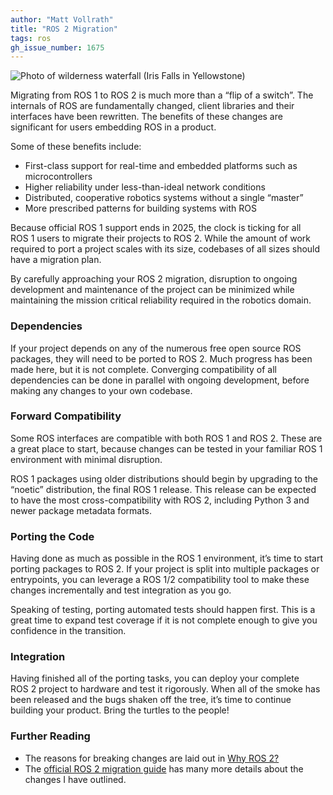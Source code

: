 ```yaml
---
author: "Matt Vollrath"
title: "ROS 2 Migration"
tags: ros
gh_issue_number: 1675
---
```


![Photo of wilderness waterfall (Iris Falls in Yellowstone)](/blog/2020/10/23/ros2-migration/20200821-144901-crop.jpg)

<!-- Photo by Jon Jensen -->

Migrating from ROS 1 to ROS 2 is much more than a “flip of a switch”. The internals of ROS are fundamentally changed, client libraries and their interfaces have been rewritten. The benefits of these changes are significant for users embedding ROS in a product.

Some of these benefits include:

* First-class support for real-time and embedded platforms such as microcontrollers
* Higher reliability under less-than-ideal network conditions
* Distributed, cooperative robotics systems without a single “master”
* More prescribed patterns for building systems with ROS

Because official ROS 1 support ends in 2025, the clock is ticking for all ROS 1 users to migrate their projects to ROS 2. While the amount of work required to port a project scales with its size, codebases of all sizes should have a migration plan.

By carefully approaching your ROS 2 migration, disruption to ongoing development and maintenance of the project can be minimized while maintaining the mission critical reliability required in the robotics domain.

### Dependencies

If your project depends on any of the numerous free open source ROS packages, they will need to be ported to ROS 2. Much progress has been made here, but it is not complete. Converging compatibility of all dependencies can be done in parallel with ongoing development, before making any changes to your own codebase.

### Forward Compatibility

Some ROS interfaces are compatible with both ROS 1 and ROS 2. These are a great place to start, because changes can be tested in your familiar ROS 1 environment with minimal disruption.

ROS 1 packages using older distributions should begin by upgrading to the “noetic” distribution, the final ROS 1 release. This release can be expected to have the most cross-compatibility with ROS 2, including Python 3 and newer package metadata formats.

### Porting the Code

Having done as much as possible in the ROS 1 environment, it’s time to start porting packages to ROS 2. If your project is split into multiple packages or entrypoints, you can leverage a ROS 1/2 compatibility tool to make these changes incrementally and test integration as you go.

Speaking of testing, porting automated tests should happen first. This is a great time to expand test coverage if it is not complete enough to give you confidence in the transition.

### Integration

Having finished all of the porting tasks, you can deploy your complete ROS 2 project to hardware and test it rigorously. When all of the smoke has been released and the bugs shaken off the tree, it’s time to continue building your product. Bring the turtles to the people!

### Further Reading

* The reasons for breaking changes are laid out in [Why ROS 2?](https://design.ros2.org/articles/why_ros2.html)
* The [official ROS 2 migration guide](https://index.ros.org/doc/ros2/Contributing/Migration-Guide/) has many more details about the changes I have outlined.

